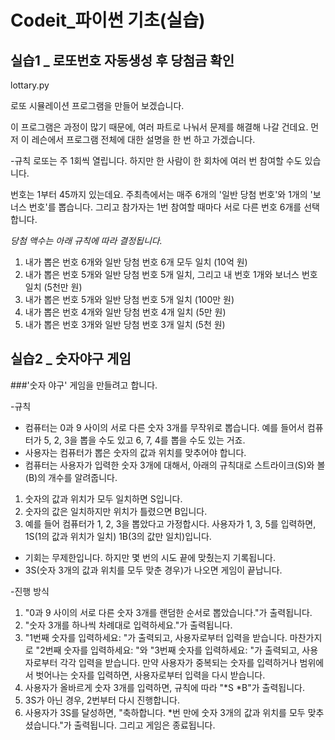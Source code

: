 # Codeit_파이썬 기초(실습) 
## 실습1 _ 로또번호 자동생성 후 당첨금 확인 

lottary.py

로또 시뮬레이션 프로그램을 만들어 보겠습니다.

이 프로그램은 과정이 많기 때문에, 여러 파트로 나눠서 문제를 해결해 나갈 건데요. 먼저 이 레슨에서 프로그램 전체에 대한 설명을 한 번 하고 가겠습니다.

-규칙
로또는 주 1회씩 열립니다. 하지만 한 사람이 한 회차에 여러 번 참여할 수도 있습니다.

번호는 1부터 45까지 있는데요. 주최측에서는 매주 6개의 '일반 당첨 번호'와 1개의 '보너스 번호'를 뽑습니다. 그리고 참가자는 1번 참여할 때마다 서로 다른 번호 6개를 선택합니다.


*당첨 액수는 아래 규칙에 따라 결정됩니다.*
1. 내가 뽑은 번호 6개와 일반 당첨 번호 6개 모두 일치 (10억 원)
2. 내가 뽑은 번호 5개와 일반 당첨 번호 5개 일치, 그리고 내 번호 1개와 보너스 번호 일치 (5천만 원)
3. 내가 뽑은 번호 5개와 일반 당첨 번호 5개 일치 (100만 원)
4. 내가 뽑은 번호 4개와 일반 당첨 번호 4개 일치 (5만 원)
5. 내가 뽑은 번호 3개와 일반 당첨 번호 3개 일치 (5천 원)

## 실습2 _ 숫자야구 게임

###'숫자 야구' 게임을 만들려고 합니다.

-규칙

- 컴퓨터는 0과 9 사이의 서로 다른 숫자 3개를 무작위로 뽑습니다. 예를 들어서 컴퓨터가 5, 2, 3을 뽑을 수도 있고 6, 7, 4를 뽑을 수도 있는 거죠.
- 사용자는 컴퓨터가 뽑은 숫자의 값과 위치를 맞추어야 합니다.
- 컴퓨터는 사용자가 입력한 숫자 3개에 대해서, 아래의 규칙대로 스트라이크(S)와 볼(B)의 개수를 알려줍니다.
1. 숫자의 값과 위치가 모두 일치하면 S입니다.
2. 숫자의 값은 일치하지만 위치가 틀렸으면 B입니다.
3. 예를 들어 컴퓨터가 1, 2, 3을 뽑았다고 가정합시다. 사용자가 1, 3, 5를 입력하면, 1S(1의 값과 위치가 일치) 1B(3의 값만 일치)입니다.
- 기회는 무제한입니다. 하지만 몇 번의 시도 끝에 맞췄는지 기록됩니다.
- 3S(숫자 3개의 값과 위치를 모두 맞춘 경우)가 나오면 게임이 끝납니다.

-진행 방식
1. "0과 9 사이의 서로 다른 숫자 3개를 랜덤한 순서로 뽑았습니다."가 출력됩니다.
2. "숫자 3개를 하나씩 차례대로 입력하세요."가 출력됩니다.
3. "1번째 숫자를 입력하세요: "가 출력되고, 사용자로부터 입력을 받습니다. 마찬가지로 "2번째 숫자를 입력하세요: "와 "3번째 숫자를 입력하세요: "가 출력되고, 사용자로부터 각각 입력을 받습니다. 만약 사용자가 중복되는 숫자를 입력하거나 범위에서 벗어나는 숫자를 입력하면, 사용자로부터 입력을 다시 받습니다.
5. 사용자가 올바르게 숫자 3개를 입력하면, 규칙에 따라 "*S *B"가 출력됩니다.
6. 3S가 아닌 경우, 2번부터 다시 진행합니다.
7. 사용자가 3S를 달성하면, "축하합니다. *번 만에 숫자 3개의 값과 위치를 모두 맞추셨습니다."가 출력됩니다. 그리고 게임은 종료됩니다.
